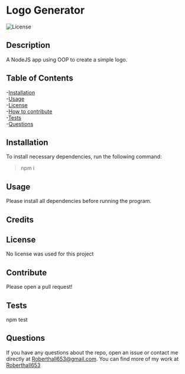# Logo Generator  

![License](https://img.shields.io/badge/License-grey.svg)  

## Description
A NodeJS app using OOP to create a simple logo.

## Table of Contents
-[Installation](#installation)  
-[Usage](#usage)  
-[License](#license)  
-[How to contribute](#contribute)  
-[Tests](#tests)  
-[Questions](#questions)  

## Installation
To install necessary dependencies, run the following command: 
>npm i
## Usage
Please install all dependencies before running the program.
## Credits
## License
No license was used for this project
## Contribute
Please open a pull request!
## Tests
npm test
## Questions
If you have any questions about the repo, open an issue or contact me directly at Roberthall653@gmail.com. You can find more of my work at [Roberthall653](https://github.com/Roberthall653)
